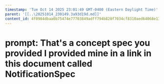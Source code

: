 ```yaml
---
timestamp: 'Tue Oct 14 2025 23:01:49 GMT-0400 (Eastern Daylight Time)'
parent: '[[..\20251014_230149.3a93d19d.md]]'
content_id: 4f0984dbaa0b75474e77703849adff794b820f7034cf8310aed64068e13704a4
---
```


# prompt: That's a concept spec you provided I provided mine in a link in this document called NotificationSpec
